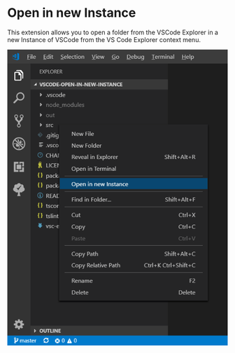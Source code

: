 # Open in new Instance

This extension allows you to open a folder from the VSCode Explorer in a new Instance of VSCode from the VS Code Explorer context menu.

![Screenshot](screenshot.png)
